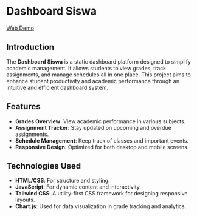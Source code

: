 # Dashboard Siswa

[Web Demo](https://friskaam.github.io/rakamin-dashboardsiswa/src/index.html)

## Introduction

The **Dashboard Siswa** is a static dashboard platform designed to simplify academic management. It allows students to view grades, track assignments, and manage schedules all in one place. This project aims to enhance student productivity and academic performance through an intuitive and efficient dashboard system.

## Features

- **Grades Overview**: View academic performance in various subjects.
- **Assignment Tracker**: Stay updated on upcoming and overdue assignments.
- **Schedule Management**: Keep track of classes and important events.
- **Responsive Design**: Optimized for both desktop and mobile screens.

## Technologies Used

- **HTML/CSS**: For structure and styling.
- **JavaScript**: For dynamic content and interactivity.
- **Tailwind CSS**: A utility-first CSS framework for designing responsive layouts.
- **Chart.js**: Used for data visualization in grade tracking and analytics.